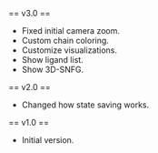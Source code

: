 == v3.0 ==

* Fixed initial camera zoom.
* Custom chain coloring.
* Customize visualizations.
* Show ligand list.
* Show 3D-SNFG.

== v2.0 ==

* Changed how state saving works.

== v1.0 ==

* Initial version.